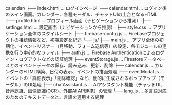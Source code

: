 calendar/
├── index.html                ... ログインページ
├── calendar.html             ... ログイン後のメイン画面。カレンダー、各種モーダル、チャットUIの土台となるHTML
├── profile.html              ... プロフィール画面（ナビゲーションから推測）
├── settings.html             ... 設定画面（ナビゲーションから推測）
├── style.css                 ... アプリケーション全体のスタイルシート
├── firebase-config.js        ... Firebaseプロジェクトの接続情報など、初期設定を記述
└── js/
    ├── main.js               ... アプリ全体の初期化、イベントリスナー（月移動、フォーム送信等）の設定、各モジュールの連携を行う中心的なファイル
    ├── auth.js               ... Firebase Authenticationによるログイン・ログアウトなどの認証処理
    ├── eventStorage.js       ... Firestoreデータベースとのイベントデータの保存、読み込み、更新、削除
    ├── calendar.js           ... カレンダーのHTML構築、日付の表示、イベントの描画処理
    ├── eventModal.js         ... イベントの「詳細表示」「削除確認」など、動的に生成されるポップアップ（モーダル）のUI処理
    ├── chatAssistant.js      ... AIアシスタント機能（チャットUI、音声認識、画像認識(OCR)、外部AI API連携）の管理
    └── lang.js                 ... 多言語対応のためのテキストデータと、言語を適用する処理